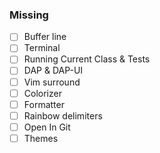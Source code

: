 ### Missing
- [ ] Buffer line
- [ ] Terminal
- [ ] Running Current Class & Tests
- [ ] DAP & DAP-UI
- [ ] Vim surround
- [ ] Colorizer
- [ ] Formatter
- [ ] Rainbow delimiters
- [ ] Open In Git
- [ ] Themes
